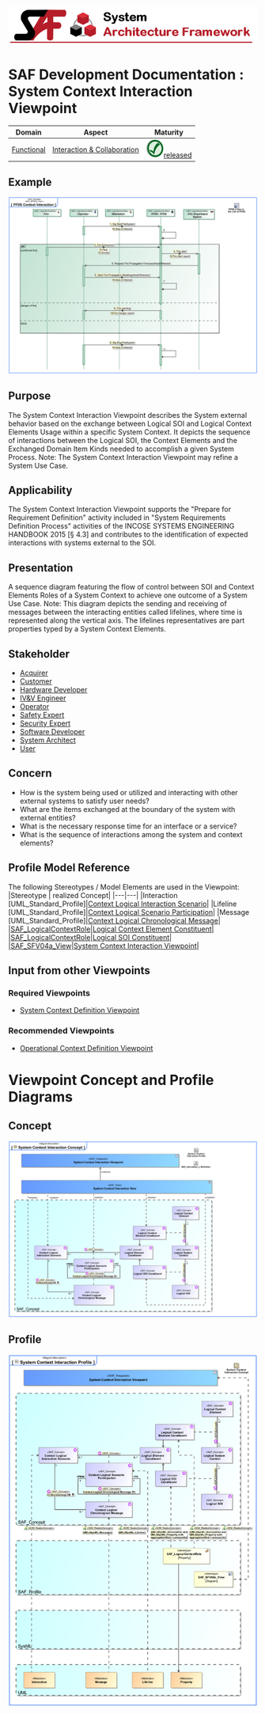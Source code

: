 ![System Architecture Framework](../../diagrams/Banner_SAF.png)
# SAF Development Documentation : System Context Interaction Viewpoint
|**Domain**|**Aspect**|**Maturity**|
| --- | --- | --- |
|[Functional](../../domains.md#Domain-Functional)|[Interaction & Collaboration](../../aspects.md#Aspect-Interaction-&-Collaboration)|![Released](../../diagrams/Symbol_confirmed.png )[released](../../using-saf/maturity.md#released)|
## Example
![System-Context-Interaction-Viewpoint-primary-example.svg](../../diagrams/vp-examples/System-Context-Interaction-Viewpoint-primary-example.svg)
## Purpose
The System Context Interaction Viewpoint describes the System external behavior based on the exchange between Logical SOI and Logical Context Elements Usage within a specific System Context. It depicts the sequence of interactions between the Logical SOI, the Context Elements and the Exchanged Domain Item Kinds needed to accomplish a given System Process. 
Note: The System Context Interaction Viewpoint may refine a System Use Case.
## Applicability
The System Context Interaction Viewpoint supports the "Prepare for Requirement Definition" activity included in "System Requirements Definition Process" activities of the INCOSE SYSTEMS ENGINEERING HANDBOOK 2015 [§ 4.3] and contributes to the identification of expected interactions with systems external to the SOI.
## Presentation
A sequence diagram featuring the flow of control between SOI and Context Elements Roles of a System Context to achieve one outcome of a System Use Case. 
Note: This diagram depicts the sending and receiving of messages between the interacting entities called lifelines, where time is represented along the vertical axis. The lifelines representatives are part properties typed by a System Context Elements.

## Stakeholder
* [Acquirer](../../stakeholders.md#Acquirer)
* [Customer](../../stakeholders.md#Customer)
* [Hardware Developer](../../stakeholders.md#Hardware-Developer)
* [IV&V Engineer](../../stakeholders.md#IV&V-Engineer)
* [Operator](../../stakeholders.md#Operator)
* [Safety Expert](../../stakeholders.md#Safety-Expert)
* [Security Expert](../../stakeholders.md#Security-Expert)
* [Software Developer](../../stakeholders.md#Software-Developer)
* [System Architect](../../stakeholders.md#System-Architect)
* [User](../../stakeholders.md#User)
## Concern
* How is the system being used or utilized and interacting with other external systems to satisfy user needs?
* What are the items exchanged at the boundary of the system with external entities?
* What is the necessary response time for an interface or a service?
* What is the sequence of interactions among the system and context elements?
## Profile Model Reference
The following Stereotypes / Model Elements are used in the Viewpoint:
|Stereotype | realized Concept|
|---|---|
|Interaction [UML_Standard_Profile]|[Context Logical Interaction Scenario](../concept/concepts.md#Context-Logical-Interaction-Scenario)|
|Lifeline [UML_Standard_Profile]|[Context Logical Scenario Participation](../concept/concepts.md#Context-Logical-Scenario-Participation)|
|Message [UML_Standard_Profile]|[Context Logical Chronological Message](../concept/concepts.md#Context-Logical-Chronological-Message)|
|[SAF_LogicalContextRole](../../stereotypes.md#SAF_LogicalContextRole)|[Logical Context Element Constituent](../concept/concepts.md#Logical-Context-Element-Constituent)|
|[SAF_LogicalContextRole](../../stereotypes.md#SAF_LogicalContextRole)|[Logical SOI Constituent](../concept/concepts.md#Logical-SOI-Constituent)|
|[SAF_SFV04a_View](../../stereotypes.md#SAF_SFV04a_View)|[System Context Interaction Viewpoint](../concept/concepts.md#System-Context-Interaction-Viewpoint)|
## Input from other Viewpoints
### Required Viewpoints
* [System Context Definition Viewpoint](System-Context-Definition-Viewpoint.md)
### Recommended Viewpoints
* [Operational Context Definition Viewpoint](Operational-Context-Definition-Viewpoint.md)
# Viewpoint Concept and Profile Diagrams
## Concept
![System Context Interaction Concept](diagrams/System-Context-Interaction-Concept.svg)
## Profile
![System Context Interaction Profile](diagrams/System-Context-Interaction-Profile.svg)
